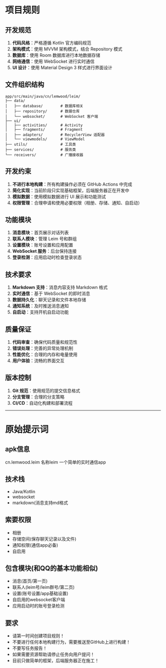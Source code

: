 # 项目规则

## 开发规范
1. **代码风格**：严格遵循 Kotlin 官方编码规范
2. **架构模式**：使用 MVVM 架构模式，结合 Repository 模式
3. **数据库**：使用 Room 数据库进行本地数据存储
4. **网络通信**：使用 WebSocket 进行实时通信
5. **UI 设计**：使用 Material Design 3 样式进行界面设计

## 文件组织结构
```
app/src/main/java/cn/lemwood/leim/
├── data/
│   ├── database/        # 数据库相关
│   ├── repository/      # 数据仓库
│   └── websocket/       # WebSocket 客户端
├── ui/
│   ├── activities/      # Activity
│   ├── fragments/       # Fragment
│   ├── adapters/        # RecyclerView 适配器
│   └── viewmodels/      # ViewModel
├── utils/               # 工具类
├── services/            # 服务类
└── receivers/           # 广播接收器
```

## 开发约束
1. **不进行本地构建**：所有构建操作必须在 GitHub Actions 中完成
2. **简化实现**：当前阶段只实现基础框架，后端服务器正在开发中
3. **模拟数据**：使用模拟数据进行 UI 展示和功能测试
4. **权限管理**：合理申请和使用必要权限（相册、存储、通知、自启动）

## 功能模块
1. **消息模块**：首页展示对话列表
2. **联系人模块**：管理 Leim 号和群组
3. **设置模块**：账号设置和应用配置
4. **WebSocket 服务**：后台保持连接
5. **登录检测**：应用启动时检查登录状态

## 技术要求
1. **Markdown 支持**：消息内容支持 Markdown 格式
2. **实时通信**：基于 WebSocket 的即时消息
3. **数据持久化**：聊天记录和文件本地存储
4. **通知系统**：及时推送消息通知
5. **自启动**：支持开机自启动功能

## 质量保证
1. **代码审查**：确保代码质量和规范性
2. **错误处理**：完善的异常处理机制
3. **性能优化**：合理的内存和电量使用
4. **用户体验**：流畅的界面交互

## 版本控制
1. **Git 规范**：使用规范的提交信息格式
2. **分支管理**：合理的分支策略
3. **CI/CD**：自动化构建和部署流程

---

# 原始提示词
## apk信息
cn.lemwood.leim
名称leim
一个简单的实时通信app
## 技术栈
- Java/Kotlin
- websocket
- markdown(消息支持md格式
## 索要权限
- 相册
- 存储空间(保存聊天记录以及文件)
- 通知权限(通信app必备)
- 自启用
## 包含模块(和QQ的基本功能相似)
- 消息(首页/第一页)
- 联系人(leim号/leim群号/第二页)
- 设置(账号设置/app基础设置)
- 自启用的websocket客户端
- 应用启动时的账号登录检测
## 要求
- 请第一时间创建项目规则！
- 不要进行任何本地构建行为，需要推送至GitHub上进行构建！
- 不要写任务报告！
- 如果需要资源帮助请停止任务向用户提问！
- 目前只做简单的框架，后端服务器正在施工！